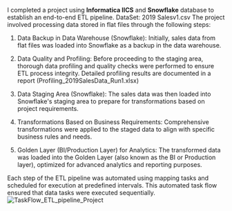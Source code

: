 I completed a project using **Informatica IICS** and **Snowflake** database to establish an end-to-end ETL pipeline. DataSet: 2019 Salesv1.csv
The project involved processing data stored in flat files through the following steps:

1. Data Backup in Data Warehouse (Snowflake):
   Initially, sales data from flat files was loaded into Snowflake as a backup in the data warehouse.

2. Data Quality and Profiling:
  Before proceeding to the staging area, thorough data profiling and quality checks were performed to ensure ETL process integrity.
  Detailed profiling results are documented in a report (Profiling_2019SalesData_Run1.xlsx)

3. Data Staging Area (Snowflake):
  The sales data was then loaded into Snowflake's staging area to prepare for transformations based on project requirements.

4. Transformations Based on Business Requirements:
  Comprehensive transformations were applied to the staged data to align with specific business rules and needs.

5. Golden Layer (BI/Production Layer) for Analytics:
  The transformed data was loaded into the Golden Layer (also known as the BI or Production layer), optimized for advanced analytics and reporting purposes.

Each step of the ETL pipeline was automated using mapping tasks and scheduled for execution at predefined intervals. This automated task flow ensured that data tasks were executed sequentially.
![TaskFlow_ETL_pipeline_Project](https://github.com/MeenakshiDevara/End-to-End-ETL-Pipeline-for-Sales-Data/assets/70430811/d52538c6-c948-46ed-87c6-b2a066b1bc3b)
